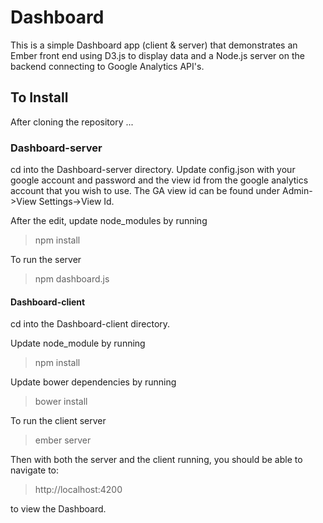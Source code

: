 # Dashboard

This is a simple Dashboard app (client & server) that demonstrates an Ember front end using D3.js to display data and a Node.js server on the backend connecting to Google Analytics API's. 

## To Install

After cloning the repository ...

### Dashboard-server

cd into the Dashboard-server directory. Update config.json with your google account and password and the view id from the google analytics account that you wish to use. The GA view id can be found under Admin->View Settings->View Id.

After the edit, update node_modules by running

> npm install

To run the server 

> npm dashboard.js

#### Dashboard-client

cd into the Dashboard-client directory.

Update node_module by running

> npm install

Update bower dependencies by running

> bower install

To run the client server

> ember server

Then with both the server and the client running, you should be able to navigate to:

> http://localhost:4200 

to view the Dashboard.
